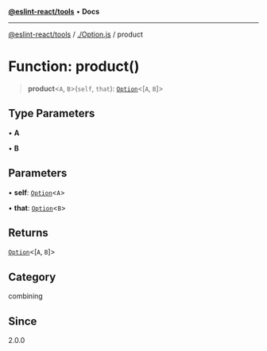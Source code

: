 [**@eslint-react/tools**](../../README.md) • **Docs**

***

[@eslint-react/tools](../../README.md) / [./Option.js](../README.md) / product

# Function: product()

> **product**\<`A`, `B`\>(`self`, `that`): [`Option`](../type-aliases/Option.md)\<[`A`, `B`]\>

## Type Parameters

• **A**

• **B**

## Parameters

• **self**: [`Option`](../type-aliases/Option.md)\<`A`\>

• **that**: [`Option`](../type-aliases/Option.md)\<`B`\>

## Returns

[`Option`](../type-aliases/Option.md)\<[`A`, `B`]\>

## Category

combining

## Since

2.0.0
